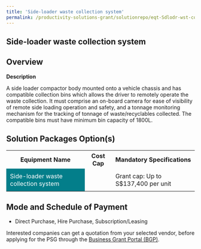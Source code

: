 ```yaml
---
title: 'Side-loader waste collection system'
permalink: /productivity-solutions-grant/solutionrepo/eqt-Sdlodr-wst-collcton-systm-Wst-Mngmnt
---
```


## Side-loader waste collection system

## Overview

**Description**

A side loader compactor body mounted onto a vehicle chassis and has compatible collection bins which allows the driver to remotely operate the waste collection. It must comprise an on-board camera for ease of visibility of remote side loading operation and safety, and a tonnage monitoring mechanism for the tracking of tonnage of waste/recyclables collected. The compatible bins must have minimum bin capacity of 1800L.

## Solution Packages Option(s)

<table>
<tr>
<th><b>Equipment Name</b></th>
<th><b>Cost Cap</b></th>
<th><b>Mandatory Specifications</b></th>
</tr>
<tr>
<td style='padding: 10px; background-color: #037E8A; color: #FFFFFF;'>Side-loader waste collection system</td>
<td style='padding: 10px;'></td>
<td style='padding: 10px;'>Grant cap: Up to S$137,400 per unit</td>
</tr>
</table>

## Mode and Schedule of Payment

 - Direct Purchase, Hire Purchase, Subscription/Leasing

Interested companies can get a quotation from your selected vendor, before applying for the PSG through the <a href='https://www.businessgrants.gov.sg/' target='_blank' rel='noopener'>Business Grant Portal (BGP)</a>.

<script src="/jquery/resize-tables.js"></script>

